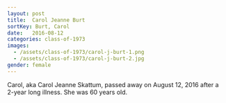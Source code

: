 ```yaml
---
layout: post
title:  Carol Jeanne Burt
sortKey: Burt, Carol
date:   2016-08-12
categories: class-of-1973
images:
  - /assets/class-of-1973/carol-j-burt-1.png
  - /assets/class-of-1973/carol-j-burt-2.jpg
gender: female
---
```

Carol, aka Carol Jeanne Skattum, passed away on August 12, 2016 after a 2-year long illness. She was 60 years old.
